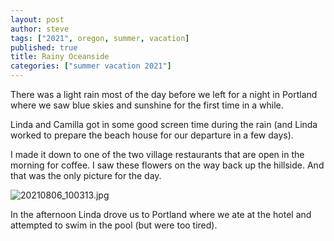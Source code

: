 ```yaml
---
layout: post
author: steve
tags: ["2021", oregon, summer, vacation]
published: true
title: Rainy Oceanside
categories: ["summer vacation 2021"]
---
```

There was a light rain most of the day before we left for a night in Portland where we saw blue skies and sunshine for the first time in a while.  

Linda and Camilla got in some good screen time during the rain (and Linda worked to prepare the beach house for our departure in a few days).  

I made it down to one of the two village restaurants that are open in the morning for coffee.  I saw these flowers on the way back up the hillside.  And that was the only picture for the day.  

![20210806_100313.jpg]({{site.pics_url}}/assets/media/20210806_100313.jpg)

In the afternoon Linda drove us to Portland where we ate at the hotel and attempted to swim in the pool (but were too tired).
